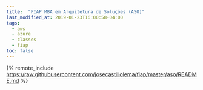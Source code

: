 ```yaml
---
title:  "FIAP MBA em Arquitetura de Soluções (ASO)"
last_modified_at: 2019-01-23T16:00:58-04:00
tags:
  - aws
  - azure
  - classes
  - fiap
toc: false
---
```


{% remote_include https://raw.githubusercontent.com/josecastillolema/fiap/master/aso/README.md %}


